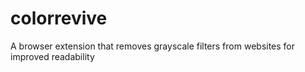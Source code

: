 # colorrevive
A browser extension that removes grayscale filters from websites for improved readability
